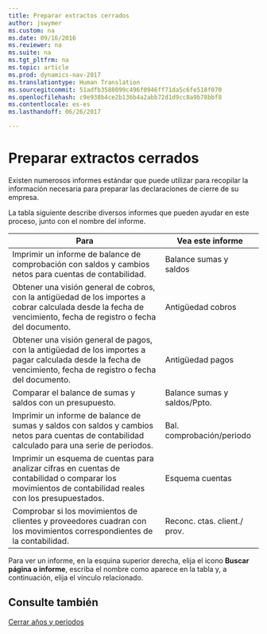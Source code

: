 ```yaml
---
title: Preparar extractos cerrados
author: jswymer
ms.custom: na
ms.date: 09/16/2016
ms.reviewer: na
ms.suite: na
ms.tgt_pltfrm: na
ms.topic: article
ms.prod: dynamics-nav-2017
ms.translationtype: Human Translation
ms.sourcegitcommit: 51adfb3588099c496f0946ff71da5c6fe518f070
ms.openlocfilehash: c9e938b4ce2b136b4a2abb72d1d9cc8a9b78bbf8
ms.contentlocale: es-es
ms.lasthandoff: 06/26/2017

---
```

# <a name="prepare-closing-statements"></a>Preparar extractos cerrados
Existen numerosos informes estándar que puede utilizar para recopilar la información necesaria para preparar las declaraciones de cierre de su empresa.

La tabla siguiente describe diversos informes que pueden ayudar en este proceso, junto con el nombre del informe.


|Para     |Vea este informe       |
|-------|----------------------|
|Imprimir un informe de balance de comprobación con saldos y cambios netos para cuentas de contabilidad.|Balance sumas y saldos|
|Obtener una visión general de cobros, con la antigüedad de los importes a cobrar calculada desde la fecha de vencimiento, fecha de registro o fecha del documento.|Antigüedad cobros|
|Obtener una visión general de pagos, con la antigüedad de los importes a pagar calculada desde la fecha de vencimiento, fecha de registro o fecha del documento.|Antigüedad pagos|
|Comparar el balance de sumas y saldos con un presupuesto.|Balance sumas y saldos/Ppto.|
|Imprimir un informe de balance de sumas y saldos con saldos y cambios netos para cuentas de contabilidad calculado para una serie de periodos.|Bal. comprobación/periodo|
|Imprimir un esquema de cuentas para analizar cifras en cuentas de contabilidad o comparar los movimientos de contabilidad reales con los presupuestados.|Esquema cuentas|
|Comprobar si los movimientos de clientes y proveedores cuadran con los movimientos correspondientes de la contabilidad.|Reconc. ctas. client./ prov.|
Para ver un informe, en la esquina superior derecha, elija el icono **Buscar página o informe**, escriba el nombre como aparece en la tabla y, a continuación, elija el vínculo relacionado.
## <a name="see-also"></a>Consulte también
[Cerrar años y periodos](year-close-years-periods.md)

